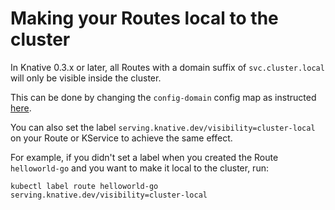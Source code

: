 # Making your Routes local to the cluster

In Knative 0.3.x or later, all Routes with a domain suffix of
`svc.cluster.local` will only be visible inside the cluster.

This can be done by changing the `config-domain` config map as instructed
[here](./using-a-custom-domain.md).

You can also set the label `serving.knative.dev/visibility=cluster-local` on
your Route or KService to achieve the same effect.

For example, if you didn't set a label when you created the Route
`helloworld-go` and you want to make it local to the cluster,
run:

```shell
kubectl label route helloworld-go serving.knative.dev/visibility=cluster-local
```
